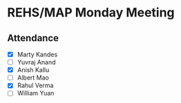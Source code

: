 # REHS/MAP Monday Meeting

## Attendance
- [x] Marty Kandes
- [ ] Yuvraj Anand
- [x] Anish Kallu
- [ ] Albert Mao
- [x] Rahul Verma
- [ ] William Yuan
